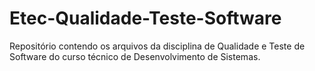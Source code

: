 # Etec-Qualidade-Teste-Software
 Repositório contendo os arquivos da disciplina de Qualidade e Teste de Software do curso técnico de Desenvolvimento de Sistemas. 
